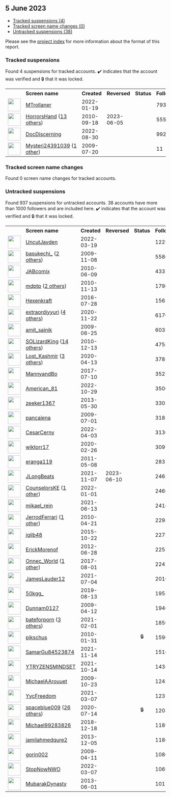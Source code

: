 ##  5 June 2023

* [Tracked suspensions (4)](#tracked-suspensions)
* [Tracked screen name changes (0)](#tracked-screen-name-changes)
* [Untracked suspensions (38)](#untracked-suspensions)

Please see the [project index](https://github.com/travisbrown/twitter-watch) for more information about the format of this report.

### Tracked suspensions

Found 4 suspensions for tracked accounts.
  ✔️ indicates that the account was verified and 🔒 that it was locked.

<table>
    <tr>
        <th></th>
        <th align="left">Screen name</th>
        <th align="left">Created</th>
        <th align="left">Reversed</th>
        <th align="left">Status</th>
        <th align="left">Followers</th>
        <th align="left">Ranking</th></tr>
    </tr>
        <tr>
            <td><a href="https://twitter.com/intent/user?user_id=1483858301498675208">
                <img src="https://pbs.twimg.com/profile_images/1573160722296709120/SSBQpf8o_normal.png" width="40px" height="40px" align="center"/></a>
            </td>
            <td>
                <a href="https://twitter.com/MTrollaner">MTrollaner</a></td>
            <td>2022-01-19</td>
            <td></td>
            <td align="center"></td>
            <td>793</td>
            <td>2209</td>
        </tr>
        <tr>
            <td><a href="https://twitter.com/intent/user?user_id=192316264">
                <img src="https://pbs.twimg.com/profile_images/1590368889665224705/eNtVNoDF_normal.jpg" width="40px" height="40px" align="center"/></a>
            </td>
            <td>
                <a href="https://twitter.com/HorrorsHand">HorrorsHand</a>&nbsp;(<a href="https://api.memory.lol/v1/tw/id/192316264">13 others</a>)&nbsp;</td>
            <td>2010-09-18</td>
            <td>2023-06-05</td>
            <td align="center"></td>
            <td>555</td>
            <td>17237</td>
        </tr>
        <tr>
            <td><a href="https://twitter.com/intent/user?user_id=1564722774626689030">
                <img src="https://pbs.twimg.com/profile_images/1564723325141745673/ni8qg_vO_normal.jpg" width="40px" height="40px" align="center"/></a>
            </td>
            <td>
                <a href="https://twitter.com/DocDiscerning">DocDiscerning</a></td>
            <td>2022-08-30</td>
            <td></td>
            <td align="center"></td>
            <td>992</td>
            <td>41265</td>
        </tr>
        <tr>
            <td><a href="https://twitter.com/intent/user?user_id=58354621">
                <img src="https://abs.twimg.com/sticky/default_profile_images/default_profile_normal.png" width="40px" height="40px" align="center"/></a>
            </td>
            <td>
                <a href="https://twitter.com/Mysteri24391039">Mysteri24391039</a>&nbsp;(<a href="https://api.memory.lol/v1/tw/id/58354621">1 other</a>)&nbsp;</td>
            <td>2009-07-20</td>
            <td></td>
            <td align="center"></td>
            <td>11</td>
            <td>77237</td>
        </tr></table>

### Tracked screen name changes

Found 0 screen name changes for tracked accounts.

### Untracked suspensions

Found 937 suspensions for untracked accounts.
38 accounts have more than 1000 followers and are included here.
  ✔️ indicates that the account was verified and 🔒 that it was locked.

<table>
    <tr>
        <th></th>
        <th align="left">Screen name</th>
        <th align="left">Created</th>
        <th align="left">Reversed</th>
        <th align="left">Status</th>
        <th align="left">Followers</th>
    </tr>
        <tr>
            <td><a href="https://twitter.com/intent/user?user_id=1505102179262431233">
                <img src="https://pbs.twimg.com/profile_images/1505102319113084931/2N6R_NnJ_normal.jpg" width="40px" height="40px" align="center"/></a>
            </td>
            <td>
                <a href="https://twitter.com/UncutJayden">UncutJayden</a></td>
            <td>2022-03-19</td>
            <td></td>
            <td align="center"></td>
            <td>122935</td>
        </tr>
        <tr>
            <td><a href="https://twitter.com/intent/user?user_id=88395080">
                <img src="https://pbs.twimg.com/profile_images/1556676084812222464/_kM0r8ed_normal.jpg" width="40px" height="40px" align="center"/></a>
            </td>
            <td>
                <a href="https://twitter.com/basukechi_">basukechi_</a>&nbsp;(<a href="https://api.memory.lol/v1/tw/id/88395080">2 others</a>)&nbsp;</td>
            <td>2009-11-08</td>
            <td></td>
            <td align="center"></td>
            <td>55801</td>
        </tr>
        <tr>
            <td><a href="https://twitter.com/intent/user?user_id=153849328">
                <img src="https://pbs.twimg.com/profile_images/1380625060608626688/TTx4Gajz_normal.jpg" width="40px" height="40px" align="center"/></a>
            </td>
            <td>
                <a href="https://twitter.com/JABcomix">JABcomix</a></td>
            <td>2010-06-09</td>
            <td></td>
            <td align="center"></td>
            <td>43316</td>
        </tr>
        <tr>
            <td><a href="https://twitter.com/intent/user?user_id=215223046">
                <img src="https://pbs.twimg.com/profile_images/1589817959387521024/h51CEB3n_normal.jpg" width="40px" height="40px" align="center"/></a>
            </td>
            <td>
                <a href="https://twitter.com/mdptp">mdptp</a>&nbsp;(<a href="https://api.memory.lol/v1/tw/id/215223046">2 others</a>)&nbsp;</td>
            <td>2010-11-13</td>
            <td></td>
            <td align="center"></td>
            <td>17964</td>
        </tr>
        <tr>
            <td><a href="https://twitter.com/intent/user?user_id=758485755383713792">
                <img src="https://pbs.twimg.com/profile_images/760115050052980736/M4ersaog_normal.jpg" width="40px" height="40px" align="center"/></a>
            </td>
            <td>
                <a href="https://twitter.com/Hexenkraft">Hexenkraft</a></td>
            <td>2016-07-28</td>
            <td></td>
            <td align="center"></td>
            <td>15634</td>
        </tr>
        <tr>
            <td><a href="https://twitter.com/intent/user?user_id=1330631494386085889">
                <img src="https://pbs.twimg.com/profile_images/1525127019927056384/BWiP6S_Y_normal.jpg" width="40px" height="40px" align="center"/></a>
            </td>
            <td>
                <a href="https://twitter.com/extraordiyyuri">extraordiyyuri</a>&nbsp;(<a href="https://api.memory.lol/v1/tw/id/1330631494386085889">4 others</a>)&nbsp;</td>
            <td>2020-11-22</td>
            <td></td>
            <td align="center"></td>
            <td>6176</td>
        </tr>
        <tr>
            <td><a href="https://twitter.com/intent/user?user_id=50679512">
                <img src="https://pbs.twimg.com/profile_images/1507631556453560321/2wHCbz1I_normal.jpg" width="40px" height="40px" align="center"/></a>
            </td>
            <td>
                <a href="https://twitter.com/amit_sainik">amit_sainik</a></td>
            <td>2009-06-25</td>
            <td></td>
            <td align="center"></td>
            <td>6035</td>
        </tr>
        <tr>
            <td><a href="https://twitter.com/intent/user?user_id=226012602">
                <img src="https://pbs.twimg.com/profile_images/1598222636516921345/dtSEqWye_normal.jpg" width="40px" height="40px" align="center"/></a>
            </td>
            <td>
                <a href="https://twitter.com/SOLizardKing">SOLizardKing</a>&nbsp;(<a href="https://api.memory.lol/v1/tw/id/226012602">14 others</a>)&nbsp;</td>
            <td>2010-12-13</td>
            <td></td>
            <td align="center"></td>
            <td>4758</td>
        </tr>
        <tr>
            <td><a href="https://twitter.com/intent/user?user_id=1249782475242364928">
                <img src="https://pbs.twimg.com/profile_images/1344525844048273408/6wFHBHLD_normal.jpg" width="40px" height="40px" align="center"/></a>
            </td>
            <td>
                <a href="https://twitter.com/Lost_Kashmir">Lost_Kashmir</a>&nbsp;(<a href="https://api.memory.lol/v1/tw/id/1249782475242364928">3 others</a>)&nbsp;</td>
            <td>2020-04-13</td>
            <td></td>
            <td align="center"></td>
            <td>3785</td>
        </tr>
        <tr>
            <td><a href="https://twitter.com/intent/user?user_id=884500258947911680">
                <img src="https://pbs.twimg.com/profile_images/1587973376810762240/_Cwh4MiI_normal.jpg" width="40px" height="40px" align="center"/></a>
            </td>
            <td>
                <a href="https://twitter.com/MannyandBo">MannyandBo</a></td>
            <td>2017-07-10</td>
            <td></td>
            <td align="center"></td>
            <td>3523</td>
        </tr>
        <tr>
            <td><a href="https://twitter.com/intent/user?user_id=1586157949306691584">
                <img src="https://pbs.twimg.com/profile_images/1586158220145561601/t0EWXM5l_normal.jpg" width="40px" height="40px" align="center"/></a>
            </td>
            <td>
                <a href="https://twitter.com/American_81">American_81</a></td>
            <td>2022-10-29</td>
            <td></td>
            <td align="center"></td>
            <td>3500</td>
        </tr>
        <tr>
            <td><a href="https://twitter.com/intent/user?user_id=1468661162">
                <img src="https://pbs.twimg.com/profile_images/1032419085664100353/7DnhZfqe_normal.jpg" width="40px" height="40px" align="center"/></a>
            </td>
            <td>
                <a href="https://twitter.com/zeeker1367">zeeker1367</a></td>
            <td>2013-05-30</td>
            <td></td>
            <td align="center"></td>
            <td>3303</td>
        </tr>
        <tr>
            <td><a href="https://twitter.com/intent/user?user_id=52661455">
                <img src="https://pbs.twimg.com/profile_images/664609805/Picture0007_normal.jpg" width="40px" height="40px" align="center"/></a>
            </td>
            <td>
                <a href="https://twitter.com/pancajena">pancajena</a></td>
            <td>2009-07-01</td>
            <td></td>
            <td align="center"></td>
            <td>3188</td>
        </tr>
        <tr>
            <td><a href="https://twitter.com/intent/user?user_id=1510754444706734087">
                <img src="https://pbs.twimg.com/profile_images/1580007508416020480/GpKttc_Z_normal.jpg" width="40px" height="40px" align="center"/></a>
            </td>
            <td>
                <a href="https://twitter.com/CesarCerny">CesarCerny</a></td>
            <td>2022-04-03</td>
            <td></td>
            <td align="center"></td>
            <td>3136</td>
        </tr>
        <tr>
            <td><a href="https://twitter.com/intent/user?user_id=1232469984653258752">
                <img src="https://pbs.twimg.com/profile_images/1597613494320435201/d0t9Ons5_normal.jpg" width="40px" height="40px" align="center"/></a>
            </td>
            <td>
                <a href="https://twitter.com/wiktorr17">wiktorr17</a></td>
            <td>2020-02-26</td>
            <td></td>
            <td align="center"></td>
            <td>3097</td>
        </tr>
        <tr>
            <td><a href="https://twitter.com/intent/user?user_id=295091676">
                <img src="https://pbs.twimg.com/profile_images/378800000614914492/936af30ced663dfd6a44610c92c30239_normal.jpeg" width="40px" height="40px" align="center"/></a>
            </td>
            <td>
                <a href="https://twitter.com/eranga119">eranga119</a></td>
            <td>2011-05-08</td>
            <td></td>
            <td align="center"></td>
            <td>2837</td>
        </tr>
        <tr>
            <td><a href="https://twitter.com/intent/user?user_id=1457403330058194960">
                <img src="https://pbs.twimg.com/profile_images/1596024888434855938/KyJvqY96_normal.jpg" width="40px" height="40px" align="center"/></a>
            </td>
            <td>
                <a href="https://twitter.com/JLongBeats">JLongBeats</a></td>
            <td>2021-11-07</td>
            <td>2023-06-10</td>
            <td align="center"></td>
            <td>2463</td>
        </tr>
        <tr>
            <td><a href="https://twitter.com/intent/user?user_id=1477331196434690052">
                <img src="https://pbs.twimg.com/profile_images/1477361425102393349/yUUzfVyf_normal.jpg" width="40px" height="40px" align="center"/></a>
            </td>
            <td>
                <a href="https://twitter.com/CounselorsKE">CounselorsKE</a>&nbsp;(<a href="https://api.memory.lol/v1/tw/id/1477331196434690052">1 other</a>)&nbsp;</td>
            <td>2022-01-01</td>
            <td></td>
            <td align="center"></td>
            <td>2460</td>
        </tr>
        <tr>
            <td><a href="https://twitter.com/intent/user?user_id=1404061397496086529">
                <img src="https://pbs.twimg.com/profile_images/1590639923379544065/C3O6hIV3_normal.jpg" width="40px" height="40px" align="center"/></a>
            </td>
            <td>
                <a href="https://twitter.com/mikael_rein">mikael_rein</a></td>
            <td>2021-06-13</td>
            <td></td>
            <td align="center"></td>
            <td>2416</td>
        </tr>
        <tr>
            <td><a href="https://twitter.com/intent/user?user_id=135563416">
                <img src="https://pbs.twimg.com/profile_images/1506320928321507334/7szeqDZJ_normal.jpg" width="40px" height="40px" align="center"/></a>
            </td>
            <td>
                <a href="https://twitter.com/JerrodFerrari">JerrodFerrari</a>&nbsp;(<a href="https://api.memory.lol/v1/tw/id/135563416">1 other</a>)&nbsp;</td>
            <td>2010-04-21</td>
            <td></td>
            <td align="center"></td>
            <td>2298</td>
        </tr>
        <tr>
            <td><a href="https://twitter.com/intent/user?user_id=4017280223">
                <img src="https://pbs.twimg.com/profile_images/755057805455949824/cjvFfmb-_normal.jpg" width="40px" height="40px" align="center"/></a>
            </td>
            <td>
                <a href="https://twitter.com/jgilb48">jgilb48</a></td>
            <td>2015-10-22</td>
            <td></td>
            <td align="center"></td>
            <td>2273</td>
        </tr>
        <tr>
            <td><a href="https://twitter.com/intent/user?user_id=620498101">
                <img src="https://pbs.twimg.com/profile_images/1570600198682058754/lnyWYNaE_normal.jpg" width="40px" height="40px" align="center"/></a>
            </td>
            <td>
                <a href="https://twitter.com/ErickMorenof">ErickMorenof</a></td>
            <td>2012-06-28</td>
            <td></td>
            <td align="center"></td>
            <td>2252</td>
        </tr>
        <tr>
            <td><a href="https://twitter.com/intent/user?user_id=892329681290240001">
                <img src="https://pbs.twimg.com/profile_images/1351897391604113409/xVk2_cdZ_normal.jpg" width="40px" height="40px" align="center"/></a>
            </td>
            <td>
                <a href="https://twitter.com/Onnec_World">Onnec_World</a>&nbsp;(<a href="https://api.memory.lol/v1/tw/id/892329681290240001">1 other</a>)&nbsp;</td>
            <td>2017-08-01</td>
            <td></td>
            <td align="center"></td>
            <td>2242</td>
        </tr>
        <tr>
            <td><a href="https://twitter.com/intent/user?user_id=1411720642370568197">
                <img src="https://pbs.twimg.com/profile_images/1577080827154173952/JUKoAf_7_normal.jpg" width="40px" height="40px" align="center"/></a>
            </td>
            <td>
                <a href="https://twitter.com/JamesLauder12">JamesLauder12</a></td>
            <td>2021-07-04</td>
            <td></td>
            <td align="center"></td>
            <td>2010</td>
        </tr>
        <tr>
            <td><a href="https://twitter.com/intent/user?user_id=1161380845783003136">
                <img src="https://pbs.twimg.com/profile_images/1592556487062142976/PGYXr_dI_normal.jpg" width="40px" height="40px" align="center"/></a>
            </td>
            <td>
                <a href="https://twitter.com/50kgg_">50kgg_</a></td>
            <td>2019-08-13</td>
            <td></td>
            <td align="center"></td>
            <td>1954</td>
        </tr>
        <tr>
            <td><a href="https://twitter.com/intent/user?user_id=30648914">
                <img src="https://pbs.twimg.com/profile_images/1170467871/8d4f7e6f-006a-423c-a102-ff89a95150c7_normal.png" width="40px" height="40px" align="center"/></a>
            </td>
            <td>
                <a href="https://twitter.com/Dunnam0127">Dunnam0127</a></td>
            <td>2009-04-12</td>
            <td></td>
            <td align="center"></td>
            <td>1940</td>
        </tr>
        <tr>
            <td><a href="https://twitter.com/intent/user?user_id=1356344318240370694">
                <img src="https://pbs.twimg.com/profile_images/1530757790377050112/xY46bswa_normal.jpg" width="40px" height="40px" align="center"/></a>
            </td>
            <td>
                <a href="https://twitter.com/bateforporn">bateforporn</a>&nbsp;(<a href="https://api.memory.lol/v1/tw/id/1356344318240370694">3 others</a>)&nbsp;</td>
            <td>2021-02-01</td>
            <td></td>
            <td align="center"></td>
            <td>1850</td>
        </tr>
        <tr>
            <td><a href="https://twitter.com/intent/user?user_id=110036809">
                <img src="https://pbs.twimg.com/profile_images/1508807200881491981/EQMu9MMs_normal.jpg" width="40px" height="40px" align="center"/></a>
            </td>
            <td>
                <a href="https://twitter.com/pikschus">pikschus</a></td>
            <td>2010-01-31</td>
            <td></td>
            <td align="center">🔒</td>
            <td>1596</td>
        </tr>
        <tr>
            <td><a href="https://twitter.com/intent/user?user_id=1459937400982024198">
                <img src="https://pbs.twimg.com/profile_images/1459937491113369603/yfcHvHDn_normal.png" width="40px" height="40px" align="center"/></a>
            </td>
            <td>
                <a href="https://twitter.com/SamarGu84523874">SamarGu84523874</a></td>
            <td>2021-11-14</td>
            <td></td>
            <td align="center"></td>
            <td>1510</td>
        </tr>
        <tr>
            <td><a href="https://twitter.com/intent/user?user_id=1448678943628869643">
                <img src="https://pbs.twimg.com/profile_images/1582792920146624534/m_gDL06h_normal.jpg" width="40px" height="40px" align="center"/></a>
            </td>
            <td>
                <a href="https://twitter.com/YTRYZENSMINDSET">YTRYZENSMINDSET</a></td>
            <td>2021-10-14</td>
            <td></td>
            <td align="center"></td>
            <td>1438</td>
        </tr>
        <tr>
            <td><a href="https://twitter.com/intent/user?user_id=84546123">
                <img src="https://pbs.twimg.com/profile_images/1471199616624300032/cH4i3L6M_normal.jpg" width="40px" height="40px" align="center"/></a>
            </td>
            <td>
                <a href="https://twitter.com/MichaelAArouuet">MichaelAArouuet</a></td>
            <td>2009-10-23</td>
            <td></td>
            <td align="center"></td>
            <td>1243</td>
        </tr>
        <tr>
            <td><a href="https://twitter.com/intent/user?user_id=1368637088355155968">
                <img src="https://pbs.twimg.com/profile_images/1368637507479293952/tvORlXCf_normal.jpg" width="40px" height="40px" align="center"/></a>
            </td>
            <td>
                <a href="https://twitter.com/YycFreedom">YycFreedom</a></td>
            <td>2021-03-07</td>
            <td></td>
            <td align="center"></td>
            <td>1231</td>
        </tr>
        <tr>
            <td><a href="https://twitter.com/intent/user?user_id=1283119874060038144">
                <img src="https://pbs.twimg.com/profile_images/1596555437234683904/fhfBhT-d_normal.jpg" width="40px" height="40px" align="center"/></a>
            </td>
            <td>
                <a href="https://twitter.com/spaceblue009">spaceblue009</a>&nbsp;(<a href="https://api.memory.lol/v1/tw/id/1283119874060038144">26 others</a>)&nbsp;</td>
            <td>2020-07-14</td>
            <td></td>
            <td align="center">🔒</td>
            <td>1208</td>
        </tr>
        <tr>
            <td><a href="https://twitter.com/intent/user?user_id=1075019408366424065">
                <img src="https://pbs.twimg.com/profile_images/1584700305945825280/Avur9bJI_normal.jpg" width="40px" height="40px" align="center"/></a>
            </td>
            <td>
                <a href="https://twitter.com/Michael99283826">Michael99283826</a></td>
            <td>2018-12-18</td>
            <td></td>
            <td align="center"></td>
            <td>1189</td>
        </tr>
        <tr>
            <td><a href="https://twitter.com/intent/user?user_id=2230864778">
                <img src="https://pbs.twimg.com/profile_images/895627393276276736/sHFWCe7W_normal.jpg" width="40px" height="40px" align="center"/></a>
            </td>
            <td>
                <a href="https://twitter.com/jamilahmedqure2">jamilahmedqure2</a></td>
            <td>2013-12-05</td>
            <td></td>
            <td align="center"></td>
            <td>1186</td>
        </tr>
        <tr>
            <td><a href="https://twitter.com/intent/user?user_id=30485532">
                <img src="https://pbs.twimg.com/profile_images/1154137958/13cae5b4-99a0-4003-9712-24d9ae16e8d8_normal.png" width="40px" height="40px" align="center"/></a>
            </td>
            <td>
                <a href="https://twitter.com/gorin002">gorin002</a></td>
            <td>2009-04-11</td>
            <td></td>
            <td align="center"></td>
            <td>1080</td>
        </tr>
        <tr>
            <td><a href="https://twitter.com/intent/user?user_id=1500870500540723207">
                <img src="https://pbs.twimg.com/profile_images/1565773383710687232/QvflGqA9_normal.jpg" width="40px" height="40px" align="center"/></a>
            </td>
            <td>
                <a href="https://twitter.com/StopNowNWO">StopNowNWO</a></td>
            <td>2022-03-07</td>
            <td></td>
            <td align="center"></td>
            <td>1069</td>
        </tr>
        <tr>
            <td><a href="https://twitter.com/intent/user?user_id=1475098986">
                <img src="https://pbs.twimg.com/profile_images/1589479385492606976/elFt9nKw_normal.jpg" width="40px" height="40px" align="center"/></a>
            </td>
            <td>
                <a href="https://twitter.com/MubarakDynasty">MubarakDynasty</a></td>
            <td>2013-06-01</td>
            <td></td>
            <td align="center"></td>
            <td>1012</td>
        </tr></table>
